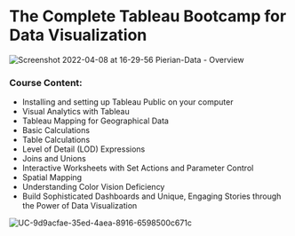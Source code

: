 # The Complete Tableau Bootcamp for Data Visualization
![Screenshot 2022-04-08 at 16-29-56 Pierian-Data - Overview](https://user-images.githubusercontent.com/75258625/162445924-0dbf4b82-abab-4658-9ee1-5c6f3bb68bea.png)

### Course Content:

* Installing and setting up Tableau Public on your computer
* Visual Analytics with Tableau
* Tableau Mapping for Geographical Data
* Basic Calculations
* Table Calculations
* Level of Detail (LOD) Expressions
* Joins and Unions
* Interactive Worksheets with Set Actions and Parameter Control
* Spatial Mapping
* Understanding Color Vision Deficiency
* Build Sophisticated Dashboards and Unique, Engaging Stories through the Power of Data Visualization

![UC-9d9acfae-35ed-4aea-8916-6598500c671c](https://user-images.githubusercontent.com/75258625/161055120-14ef37a9-2927-4f8b-9dfe-5be88f8bc2d1.jpg)
